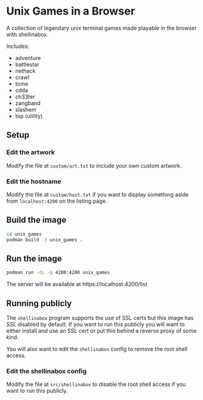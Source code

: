# Unix Games in a Browser
A collection of legendary unix terminal games made playable in the browser with shellinabox. 

Includes:
- adventure
- battlestar
- nethack
- crawl
- tome
- cdda
- ch33ter
- zangband
- slashem
- top (utility)

## Setup
### Edit the artwork
Modify the file at `custom/art.txt` to include your own custom artwork.

### Edit the hostname
Modify the file at `custom/host.txt` if you want to display something aside from `localhost:4200` on the listing page. 

## Build the image
```bash
cd unix_games
podman build -t unix_games .
```

## Run the image 
```bash
podman run -di -p 4200:4200 unix_games
```

The server will be available at https://localhost:4200/list

## Running publicly
The `shellinabox` program supports the use of SSL certs but this image has SSL disabled by default. If you want to run this publicly you will want to either install and use an SSL cert or put this behind a reverse proxy of some kind. 

You will also want to edit the `shellinabox` config to remove the root shell access. 

### Edit the shellinabox config
Modify the file at `src/shellinabox` to disable the root shell access if you want to run this publicly. 
